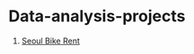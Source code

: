 # Data-analysis-projects
1. [Seoul Bike Rent](https://github.com/Rokas97/Data-analysis-projects/blob/main/SeoulBikeRent/SeoulBikeRent.md)
